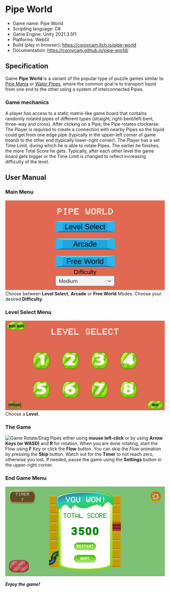 # Pipe World
- Game name: Pipe World
- Scripting language: C# 
- Game Engine: Unity 2021.3.5f1
- Platforms: WebGl
- Build (play in browser): https://corovcam.itch.io/pipe-world
- Documentation: https://corovcam.github.io/pipe-world/

## Specification
Game **Pipe World** is a variant of the popular type of puzzle games similar to [Pipe Mania](https://en.wikipedia.org/wiki/Pipe_Mania) or [Water Pipes](https://play.google.com/store/apps/details?id=com.mobiloids.waterpipespuzzle), where the common goal is to transport liquid from one end to the other using a system of interconnected Pipes.

### Game mechanics
A player has access to a static matrix-like game board that contains randomly rotated pipes of different types (straight, right-bent/left-bent, three-way and cross). After clicking on a Pipe, the Pipe rotates clockwise. The Player is required to create a connection with nearby Pipes so the liquid could get from one edge pipe (typically in the upper-left corner of game board) to the other end (typically lower-right corner). The Player has a set Time Limit, during which he is able to rotate Pipes. The earlier he finishes, the more Total Score he gets. Typically, after each other level the game board gets bigger or the Time Limit is changed to reflect increasing difficulty of the level.

## User Manual  

### Main Menu
![Main Menu](/docs/images/main-menu.png "Main Menu")
Choose between **Level Select**, **Arcade** or **Free World** Modes. Choose your desired **Difficulty**.

### Level Select Menu
![Level Select Menu](/docs/images/level-select-classic.png "Level Select Menu")
Choose a **Level**.

### The Game
![Game](/docs/images/free-world-recording.gif "Game")
Rotate/Drag Pipes either using **mouse left-click** or by using **Arrow Keys (or WASD)** and **R** for rotation. When you are done rotating, start the Flow using **F** Key or click the **Flow** button. You can skip the *Flow* animation by pressing the **Skip** button. Watch out for the **Timer** to not reach zero, otherwise you lost. If needed, pause the game using the **Settings** button in the upper-right corner.

### End Game Menu
![End Game Menu](/docs/images/end-game-menu.png "End Game Menu")  

***Enjoy the game!***
